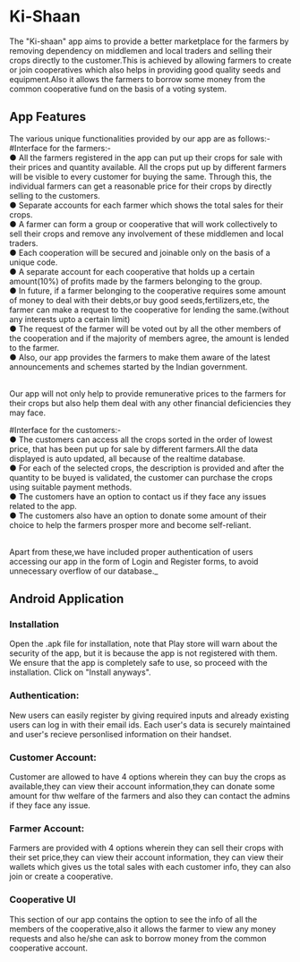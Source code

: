 # Ki-Shaan
The "Ki-shaan" app aims to provide a better marketplace for the farmers by removing dependency on middlemen and local traders and selling their crops directly to the customer.This is achieved by allowing farmers to create or join cooperatives which also helps in providing good quality seeds and equipment.Also it allows the farmers to borrow some money from the common cooperative fund on the basis of a voting system.

## App Features 
The various unique functionalities provided by our app are as follows:-
#Interface for the farmers:-<br>
●	All the farmers registered in the app can put up their crops for sale with their prices and quantity available. All the crops put up by different farmers will be visible to every customer for buying the same. Through this, the individual farmers can get a reasonable price for their crops by directly selling to the customers. <br>
●	Separate accounts for each farmer which shows the total sales for their crops.<br>
●	A farmer can form a group or cooperative that will work collectively to sell their crops and remove any involvement of these middlemen and local traders.<br>
●	Each cooperation will be secured and joinable only on the basis of a unique code. <br>
●	A separate account for each cooperative that holds up a certain amount(10%) of profits made by the farmers belonging to the group.<br>
●	In future, if a farmer belonging to the cooperative requires some amount of money to deal with their debts,or buy good seeds,fertilizers,etc, the farmer can make a request to the cooperative for lending the same.(without any interests upto a certain limit)<br>
●	The request of the farmer will be voted out by all the other members of the cooperation and if the majority of members agree, the amount is lended to the farmer.<br>
●	Also, our app provides the farmers to make them aware of the latest announcements and schemes started by the Indian government.<br><br>

Our app will not only help to provide remunerative prices to the farmers for their crops but also help them deal with any other financial deficiencies they may face.

#Interface for the customers:-<br>
●	The customers can access all the crops sorted in the order of lowest price, that has been put up for sale by different farmers.All the data displayed is auto updated, all because of the realtime database.<br>
●	For each of the selected crops, the description is provided and after the quantity to be buyed is validated, the customer can purchase the crops using suitable payment methods.<br>
●	The customers have an option to contact us if they face any issues related to the app.<br>
●	The customers also have an option to donate some amount of their choice to help the farmers prosper more and become self-reliant.<br>

<br>Apart from these,we have included proper authentication of users accessing our app in the form of Login and Register forms, to avoid unnecessary overflow of our database._

## Android Application

### Installation

Open the .apk file for installation, note that Play store will warn about the security of the app, but it is because the app is not registered with them. We ensure that the app is completely safe to use, so proceed with the installation. Click on "Install anyways".

### Authentication:

New users can easily register by giving required inputs and already existing users can log in with their email ids. Each user's data is securely maintained and user's recieve personlised information on their handset.

### Customer Account:
Customer are allowed to have 4 options wherein they can buy the crops as available,they can view their account information,they can donate some amount for thw welfare of the farmers and also they can contact the admins if they face any issue.

### Farmer Account:
Farmers are provided with 4 options wherein they can sell their crops with their set price,they can view their account information, they can view their wallets which gives us the total sales with each customer info, they can also join or create a cooperative.

### Cooperative UI

This section of our app contains the option to see the info of all the members of the cooperative,also it allows the farmer to view any money requests and also he/she can ask to borrow money from the common cooperative account. 
